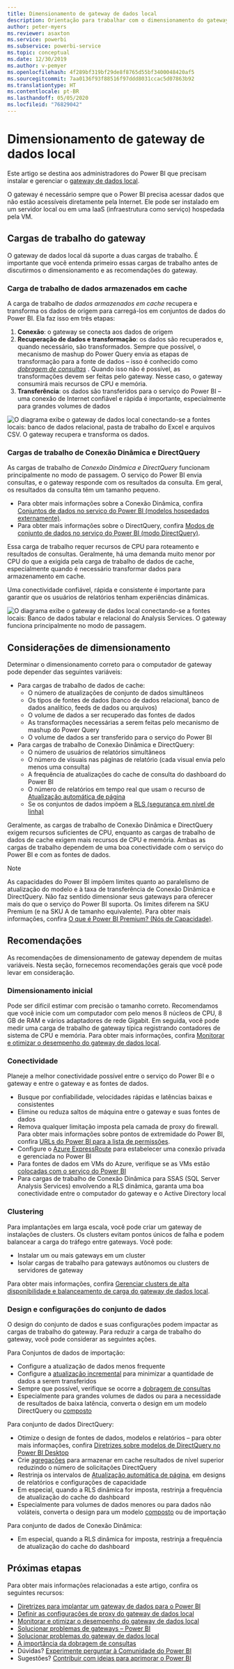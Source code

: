 ```yaml
---
title: Dimensionamento de gateway de dados local
description: Orientação para trabalhar com o dimensionamento do gateway de dados local.
author: peter-myers
ms.reviewer: asaxton
ms.service: powerbi
ms.subservice: powerbi-service
ms.topic: conceptual
ms.date: 12/30/2019
ms.author: v-pemyer
ms.openlocfilehash: 4f289bf319bf29de8f8765d55bf3400048420af5
ms.sourcegitcommit: 7aa0136f93f88516f97ddd8031ccac5d07863b92
ms.translationtype: HT
ms.contentlocale: pt-BR
ms.lasthandoff: 05/05/2020
ms.locfileid: "76829042"
---
```

# <a name="on-premises-data-gateway-sizing"></a>Dimensionamento de gateway de dados local

Este artigo se destina aos administradores do Power BI que precisam instalar e gerenciar o [gateway de dados local](../service-gateway-onprem.md).

O gateway é necessário sempre que o Power BI precisa acessar dados que não estão acessíveis diretamente pela Internet. Ele pode ser instalado em um servidor local ou em uma IaaS (infraestrutura como serviço) hospedada pela VM.

## <a name="gateway-workloads"></a>Cargas de trabalho do gateway

O gateway de dados local dá suporte a duas cargas de trabalho. É importante que você entenda primeiro essas cargas de trabalho antes de discutirmos o dimensionamento e as recomendações do gateway.

### <a name="cached-data-workload"></a>Carga de trabalho de dados armazenados em cache

A carga de trabalho de _dados armazenados em cache_ recupera e transforma os dados de origem para carregá-los em conjuntos de dados do Power BI. Ela faz isso em três etapas:

1. **Conexão**: o gateway se conecta aos dados de origem
1. **Recuperação de dados e transformação**: os dados são recuperados e, quando necessário, são transformados. Sempre que possível, o mecanismo de mashup do Power Query envia as etapas de transformação para a fonte de dados – isso é conhecido como _[dobragem de consultas](power-query-folding.md)_ . Quando isso não é possível, as transformações devem ser feitas pelo gateway. Nesse caso, o gateway consumirá mais recursos de CPU e memória.
1. **Transferência**: os dados são transferidos para o serviço do Power BI – uma conexão de Internet confiável e rápida é importante, especialmente para grandes volumes de dados

![O diagrama exibe o gateway de dados local conectando-se a fontes locais: banco de dados relacional, pasta de trabalho do Excel e arquivos CSV. O gateway recupera e transforma os dados.](media/gateway-onprem-sizing/gateway-onprem-workload-cached-data.png)

### <a name="live-connection-and-directquery-workloads"></a>Cargas de trabalho de Conexão Dinâmica e DirectQuery

As cargas de trabalho de _Conexão Dinâmica e DirectQuery_ funcionam principalmente no modo de passagem. O serviço do Power BI envia consultas, e o gateway responde com os resultados da consulta. Em geral, os resultados da consulta têm um tamanho pequeno.

- Para obter mais informações sobre a Conexão Dinâmica, confira [Conjuntos de dados no serviço do Power BI (modelos hospedados externamente)](../service-datasets-understand.md#external-hosted-models).
- Para obter mais informações sobre o DirectQuery, confira [Modos de conjunto de dados no serviço do Power BI (modo DirectQuery)](../service-dataset-modes-understand.md#directquery-mode).

Essa carga de trabalho requer recursos de CPU para roteamento e resultados de consultas. Geralmente, há uma demanda muito menor por CPU do que a exigida pela carga de trabalho de dados de cache, especialmente quando é necessário transformar dados para armazenamento em cache.

Uma conectividade confiável, rápida e consistente é importante para garantir que os usuários de relatórios tenham experiências dinâmicas.

![O diagrama exibe o gateway de dados local conectando-se a fontes locais: Banco de dados tabular e relacional do Analysis Services. O gateway funciona principalmente no modo de passagem.](media/gateway-onprem-sizing/gateway-onprem-workload-liveconnection-directquery.png)

## <a name="sizing-considerations"></a>Considerações de dimensionamento

Determinar o dimensionamento correto para o computador de gateway pode depender das seguintes variáveis:

- Para cargas de trabalho de dados de cache:
  - O número de atualizações de conjunto de dados simultâneos
  - Os tipos de fontes de dados (banco de dados relacional, banco de dados analítico, feeds de dados ou arquivos)
  - O volume de dados a ser recuperado das fontes de dados
  - As transformações necessárias a serem feitas pelo mecanismo de mashup do Power Query
  - O volume de dados a ser transferido para o serviço do Power BI
- Para cargas de trabalho de Conexão Dinâmica e DirectQuery:
  - O número de usuários de relatórios simultâneos
  - O número de visuais nas páginas de relatório (cada visual envia pelo menos uma consulta)
  - A frequência de atualizações do cache de consulta do dashboard do Power BI
  - O número de relatórios em tempo real que usam o recurso de [Atualização automática de página](../desktop-automatic-page-refresh.md)
  - Se os conjuntos de dados impõem a [RLS (segurança em nível de linha)](../desktop-rls.md)

Geralmente, as cargas de trabalho de Conexão Dinâmica e DirectQuery exigem recursos suficientes de CPU, enquanto as cargas de trabalho de dados de cache exigem mais recursos de CPU e memória. Ambas as cargas de trabalho dependem de uma boa conectividade com o serviço do Power BI e com as fontes de dados.

> [!NOTE]
> As capacidades do Power BI impõem limites quanto ao paralelismo de atualização do modelo e à taxa de transferência de Conexão Dinâmica e DirectQuery. Não faz sentido dimensionar seus gateways para oferecer mais do que o serviço do Power BI suporta. Os limites diferem na SKU Premium (e na SKU A de tamanho equivalente). Para obter mais informações, confira [O que é Power BI Premium? (Nós de Capacidade)](../service-premium-what-is.md#capacity-nodes).

## <a name="recommendations"></a>Recomendações

As recomendações de dimensionamento de gateway dependem de muitas variáveis. Nesta seção, fornecemos recomendações gerais que você pode levar em consideração.

### <a name="initial-sizing"></a>Dimensionamento inicial

Pode ser difícil estimar com precisão o tamanho correto. Recomendamos que você inicie com um computador com pelo menos 8 núcleos de CPU, 8 GB de RAM e vários adaptadores de rede Gigabit. Em seguida, você pode medir uma carga de trabalho de gateway típica registrando contadores de sistema de CPU e memória. Para obter mais informações, confira [Monitorar e otimizar o desempenho do gateway de dados local](/data-integration/gateway/service-gateway-performance).

### <a name="connectivity"></a>Conectividade

Planeje a melhor conectividade possível entre o serviço do Power BI e o gateway e entre o gateway e as fontes de dados.

- Busque por confiabilidade, velocidades rápidas e latências baixas e consistentes
- Elimine ou reduza saltos de máquina entre o gateway e suas fontes de dados
- Remova qualquer limitação imposta pela camada de proxy do firewall. Para obter mais informações sobre pontos de extremidade do Power BI, confira [URLs do Power BI para a lista de permissões](../power-bi-whitelist-urls.md).
- Configure o [Azure ExpressRoute](/azure/expressroute/expressroute-introduction) para estabelecer uma conexão privada e gerenciada no Power BI
- Para fontes de dados em VMs do Azure, verifique se as VMs estão [colocadas com o serviço do Power BI](../service-admin-where-is-my-tenant-located.md)
- Para cargas de trabalho de Conexão Dinâmica para SSAS (SQL Server Analysis Services) envolvendo a RLS dinâmica, garanta uma boa conectividade entre o computador do gateway e o Active Directory local

### <a name="clustering"></a>Clustering

Para implantações em larga escala, você pode criar um gateway de instalações de clusters. Os clusters evitam pontos únicos de falha e podem balancear a carga do tráfego entre gateways. Você pode:

- Instalar um ou mais gateways em um cluster
- Isolar cargas de trabalho para gateways autônomos ou clusters de servidores de gateway

Para obter mais informações, confira [Gerenciar clusters de alta disponibilidade e balanceamento de carga do gateway de dados local](/data-integration/gateway/service-gateway-high-availability-clusters).

### <a name="dataset-design-and-settings"></a>Design e configurações do conjunto de dados

O design do conjunto de dados e suas configurações podem impactar as cargas de trabalho do gateway. Para reduzir a carga de trabalho do gateway, você pode considerar as seguintes ações.

Para Conjuntos de dados de importação:

- Configure a atualização de dados menos frequente
- Configure a [atualização incremental](../service-premium-incremental-refresh.md) para minimizar a quantidade de dados a serem transferidos
- Sempre que possível, verifique se ocorre a [dobragem de consultas](power-query-folding.md)
- Especialmente para grandes volumes de dados ou para a necessidade de resultados de baixa latência, converta o design em um modelo DirectQuery ou [composto](../service-dataset-modes-understand.md#composite-mode)

Para conjunto de dados DirectQuery:

- Otimize o design de fontes de dados, modelos e relatórios – para obter mais informações, confira [Diretrizes sobre modelos de DirectQuery no Power BI Desktop](directquery-model-guidance.md)
- Crie [agregações](../desktop-aggregations.md) para armazenar em cache resultados de nível superior reduzindo o número de solicitações DirectQuery
- Restrinja os intervalos de [Atualização automática de página](../desktop-automatic-page-refresh.md), em designs de relatórios e configurações de capacidade
- Em especial, quando a RLS dinâmica for imposta, restrinja a frequência de atualização do cache do dashboard
- Especialmente para volumes de dados menores ou para dados não voláteis, converta o design para um modelo [composto](../service-dataset-modes-understand.md#composite-mode) ou de importação

Para conjunto de dados de Conexão Dinâmica:

- Em especial, quando a RLS dinâmica for imposta, restrinja a frequência de atualização do cache do dashboard

## <a name="next-steps"></a>Próximas etapas

Para obter mais informações relacionadas a este artigo, confira os seguintes recursos:

- [Diretrizes para implantar um gateway de dados para o Power BI](../service-gateway-deployment-guidance.md)
- [Definir as configurações de proxy do gateway de dados local](/data-integration/gateway/service-gateway-proxy)
- [Monitorar e otimizar o desempenho do gateway de dados local](/data-integration/gateway/service-gateway-performance)
- [Solucionar problemas de gateways – Power BI](../service-gateway-onprem-tshoot.md)
- [Solucionar problemas do gateway de dados local](/data-integration/gateway/service-gateway-tshoot)
- [A importância da dobragem de consultas](power-query-folding.md)
- Dúvidas? [Experimente perguntar à Comunidade do Power BI](https://community.powerbi.com/)
- Sugestões? [Contribuir com ideias para aprimorar o Power BI](https://ideas.powerbi.com)
